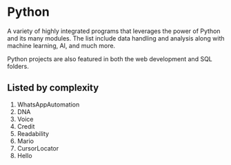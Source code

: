 # Python

 A variety of highly integrated programs that leverages the power of Python and its many modules. The list include data handling and analysis along with machine learning, AI, and much more.

 Python projects are also featured in both the web development and SQL folders.

## Listed by complexity

1. WhatsAppAutomation
1. DNA
1. Voice
1. Credit
1. Readability
1. Mario
1. CursorLocator
1. Hello
